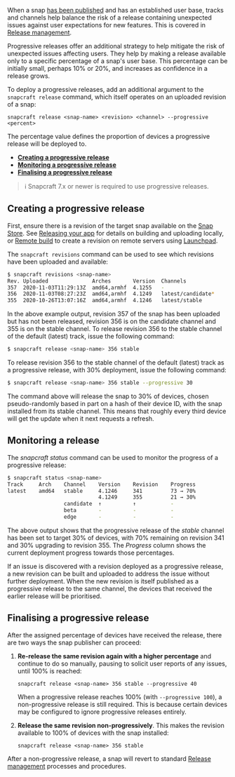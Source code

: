 When a snap [has been published](/t/releasing-your-app/6795) and has an established user base, tracks and channels help balance the risk of a release containing unexpected issues against user expectations for new features. This is covered in [Release management](/t/release-management/12442).

Progressive releases offer an additional strategy to help mitigate the risk of unexpected issues affecting users. They help by making a release available only to a specific percentage of a snap's user base. This percentage can be initially small, perhaps 10% or 20%, and increases as confidence in a release grows.

To deploy a progressive releases, add an additional argument to the `snapcraft release` command, which itself operates on an uploaded revision of a snap:

`snapcraft release <snap-name> <revision> <channel> --progressive <percent>`

The percentage value defines the proportion of devices a progressive release will be deployed to.

- **[Creating a progressive release](#heading--creating)**
- **[Monitoring a progressive release](#heading--monitoring)**
- **[Finalising a progressive release](#heading--finalising)**

> :information_source: Snapcraft 7.x or newer is required to use progressive releases.

<h2 id='heading--creating'>Creating a progressive release</h2>

First, ensure there is a revision of the target snap available on the [Snap Store](https://snapcraft.io/store). See [Releasing your app](/t/releasing-your-app/6795) for details on building and uploading locally, or [Remote build](/t/remote-build/14400) to create a revision on remote servers using [Launchpad](https://launchpad.net/).

The `snapcraft revisions` command can be used to see which revisions have been uploaded and available:

```bash
$ snapcraft revisions <snap-name>
Rev. Uploaded              Arches       Version  Channels
357  2020-11-03T11:29:13Z  amd64,armhf  4.1255   -
356  2020-11-03T08:27:23Z  amd64,armhf  4.1249   latest/candidate*
355  2020-10-26T13:07:16Z  amd64,armhf  4.1246   latest/stable
```

In the above example output, revision 357 of the snap has been uploaded but has not been released, revision 356 is on the candidate channel and 355 is on the stable channel. To release revision 356 to the stable channel of the default (latest) track, issue the following command:

```bash
$ snapcraft release <snap-name> 356 stable
```

To release revision 356 to the stable channel of the default (latest) track as a progressive release, with 30% deployment, issue the following command:

```bash
$ snapcraft release <snap-name> 356 stable --progressive 30
```

The command above will release the snap to 30% of devices, chosen pseudo-randomly based in part on a hash of their device ID,  with the snap installed from its stable channel. This means that roughly every third device will get the update when it next requests a refresh.

<h2 id='heading--monitoring'>Monitoring a release</h2>

The _snapcraft status_ command can be used to monitor the progress of a progressive release:

```bash
$ snapcraft status <snap-name>
Track     Arch    Channel    Version    Revision    Progress
latest    amd64   stable     4.1246     341         73 → 70%
                             4.1249     355         21 → 30%
                  candidate  ↑          ↑           -
                  beta       -          -           -
                  edge       -          -           -
```

The above output shows that the progressive release of the  *stable*  channel has been set to target 30% of devices, with 70% remaining on revision 341 and 30% upgrading to revision 355. The _Progress_ column shows the current deployment progress towards those percentages.

If an issue is discovered with a revision deployed as a progressive release, a new revision can be built and uploaded to address the issue without further deployment. When the new revision is itself published as a progressive release to the same channel, the devices that received the earlier release will be prioritised.

<h2 id='heading--finalising'>Finalising a progressive release</h2>

After the assigned percentage of devices have received the release, there are two ways the snap publisher can proceed:

1. **Re-release the same revision again with a higher percentage** and continue to do so manually, pausing to solicit user reports of any issues, until 100% is reached:

   `snapcraft release <snap-name> 356 stable --progressive 40`

   When a progressive release reaches 100% (with `--progressive 100`), a non-progressive release is still required. This is because certain devices may be configured to ignore progressive releases entirely.

1. **Release the same revision non-progressively**. This makes the revision available to 100% of devices with the snap installed:

   `snapcraft release <snap-name> 356 stable`

After a non-progressive release, a snap will revert to standard [Release management](/t/release-management/12442) processes and procedures.